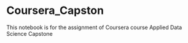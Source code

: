 # Coursera_Capston
This notebook is for the assignment of Coursera course Applied Data Science Capstone
